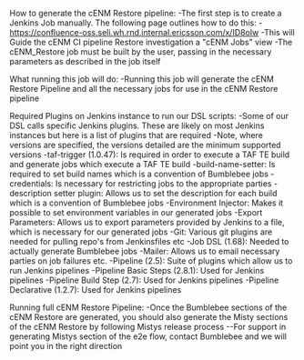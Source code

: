 How to generate the cENM Restore pipeline:
-The first step is to create a Jenkins Job manually. The following page outlines how to do this:
  -https://confluence-oss.seli.wh.rnd.internal.ericsson.com/x/ID8oIw
-This will Guide the cENM CI pipeline Restore investigation a "cENM Jobs" view
-The cENM_Restore job must be built by the user, passing in the necessary parameters as described in the job itself

What running this job will do:
-Running this job will generate the cENM Restore Pipeline and all the necessary jobs for use in the cENM Restore pipeline

Required Plugins on Jenkins instance to run our DSL scripts:
-Some of our DSL calls specific Jenkins plugins. These are likely on most Jenkins instances but here is a list of plugins that are required
-Note, where versions are specified, the versions detailed are the minimum supported versions
  -taf-trigger (1.0.47): Is required in order to execute a TAF TE build and generate jobs which execute a TAF TE build
  -build-name-setter: Is required to set build names which is a convention of Bumblebee jobs
  -credentials: Is necessary for restricting jobs to the appropriate parties
  -description setter plugin: Allows us to set the description for each build which is a convention of Bumblebee jobs
  -Environment Injector: Makes it possible to set environment variables in our generated jobs
  -Export Parameters: Allows us to export parameters provided by Jenkins to a file, which is necessary for our generated jobs
  -Git: Various git plugins are needed for pulling repo's from Jenkinsfiles etc
  -Job DSL (1.68): Needed to actually generate Bumblebee jobs
  -Mailer: Allows us to email necessary parties on job failures etc.
  -Pipeline (2.5): Suite of plugins which allow us to run Jenkins pipelines
  -Pipeline Basic Steps (2.8.1): Used for Jenkins pipelines
  -Pipeline Build Step (2.7): Used for Jenkins pipelines
  -Pipeline Declarative (1.2.7): Used for Jenkins pipelines

Running full cENM Restore Pipeline:
-Once the Bumblebee sections of the cENM Restore are generated, you should also generate the Misty sections of the cENM Restore by following Mistys release process
--For support in generating Mistys section of the e2e flow, contact Bumblebee and we will point you in the right direction